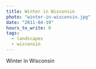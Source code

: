 ```yaml
---
title: Winter in Wisconsin
photo: "winter-in-wisconsin.jpg"
date: "2011-04-19"
hours_to_write: 0
tags:
  - landscapes
  - wisconsin
---
```


Winter in Wisconsin
